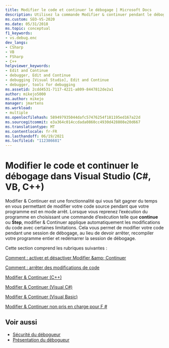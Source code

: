 ```yaml
---
title: Modifier le code et continuer le débogage | Microsoft Docs
description: Utilisez la commande Modifier & continuer pendant le débogage dans Visual Studio afin de pouvoir apporter des modifications à votre code source pendant que votre programme est en mode arrêt.
ms.custom: SEO-VS-2020
ms.date: 05/31/2018
ms.topic: conceptual
f1_keywords:
- vs.debug.enc
dev_langs:
- CSharp
- VB
- FSharp
- C++
helpviewer_keywords:
- Edit and Continue
- debugger, Edit and Continue
- debugging [Visual Studio], Edit and Continue
- debugger, tools for debugging
ms.assetid: 2cdd4531-7117-4221-a809-8447812de2a1
author: mikejo5000
ms.author: mikejo
manager: jmartens
ms.workload:
- multiple
ms.openlocfilehash: 589497935044dafc57476254f181195ed167a22d
ms.sourcegitcommit: e3a364c014ccdada0860cc4930d428808e20d667
ms.translationtype: MT
ms.contentlocale: fr-FR
ms.lasthandoff: 06/19/2021
ms.locfileid: "112386681"
---
```

# <a name="edit-code-and-continue-debugging-in-visual-studio-c-vb-c"></a>Modifier le code et continuer le débogage dans Visual Studio (C#, VB, C++)
Modifier &amp; Continuer est une fonctionnalité qui vous fait gagner du temps en vous permettant de modifier votre code source pendant que votre programme est en mode arrêt. Lorsque vous reprenez l’exécution du programme en choisissant une commande d’exécution telle que **continue** ou **Step**, modifier & Continuer applique automatiquement les modifications du code avec certaines limitations. Cela vous permet de modifier votre code pendant une session de débogage, au lieu de devoir arrêter, recompiler votre programme entier et redémarrer la session de débogage.

 Cette section comprend les rubriques suivantes :

 [Comment : activer et désactiver Modifier &amp;amp; Continuer](../debugger/how-to-enable-and-disable-edit-and-continue.md)

 [Comment : arrêter des modifications de code](../debugger/how-to-stop-code-changes.md)

 [Modifier &amp; Continuer (C++)](../debugger/edit-and-continue-visual-cpp.md)

 [Modifier &amp; Continuer (Visual C#)](../debugger/edit-and-continue-visual-csharp.md)

 [Modifier &amp; Continuer (Visual Basic)](../debugger/edit-and-continue-visual-basic.md)

 [Modifier & Continuer non pris en charge pour F #](../debugger/edit-and-continue-not-supported-for-f-hash.md)

## <a name="see-also"></a>Voir aussi
- [Sécurité du débogueur](../debugger/debugger-security.md)
- [Présentation du débogueur](../debugger/debugger-feature-tour.md)
